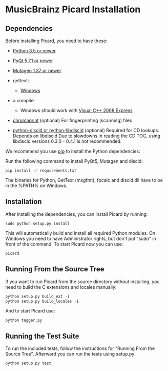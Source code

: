 MusicBrainz Picard Installation
===============================

Dependencies
------------

Before installing Picard, you need to have these:

 * [Python 3.5 or newer](http://python.org/download)

 * [PyQt 5.7.1 or newer](http://www.riverbankcomputing.co.uk/software/pyqt/download)

 * [Mutagen 1.37 or newer](https://bitbucket.org/lazka/mutagen/downloads)

 * gettext:
   * [Windows](http://gnuwin32.sourceforge.net/packages/gettext.htm)

 * a compiler
   * Windows should work with [Visual C++ 2008 Express](http://go.microsoft.com/?linkid=7729279)

 * [chromaprint](http://acoustid.org/chromaprint) (optional)
   For fingerprinting (scanning) files

 * [python-discid or python-libdiscid](https://python-discid.readthedocs.org/) (optional)
   Required for CD lookups.
   Depends on [libdiscid](http://musicbrainz.org/doc/libdiscid)
   Due to slowdowns in reading the CD TOC, using libdiscid versions
   0.3.0 - 0.4.1 is not recommended.

We recommend you use [pip](https://pip.pypa.io/en/stable/) to install the Python
dependencies:

Run the following command to install PyQt5, Mutagen and discid:

    pip install -r requirements.txt

The binaries for Python, GetText (msgfmt), fpcalc and discid.dll have to be
in the %PATH% on Windows.


Installation
------------

After installing the dependencies, you can install Picard by running:

    sudo python setup.py install

This will automatically build and install all required Python modules.
On Windows you need to have Administrator rights, but don't put "sudo"
in front of the command.
To start Picard now you can use:

    picard


Running From the Source Tree
----------------------------

If you want to run Picard from the source directory without installing, you
need to build the C extensions and locales manually:

```python
python setup.py build_ext -i
python setup.py build_locales -i
```

And to start Picard use:

    python tagger.py


Running the Test Suite
----------------------

To run the included tests, follow the instructions for "Running From
the Source Tree".  Afterward you can run the tests using setup.py:

    python setup.py test
